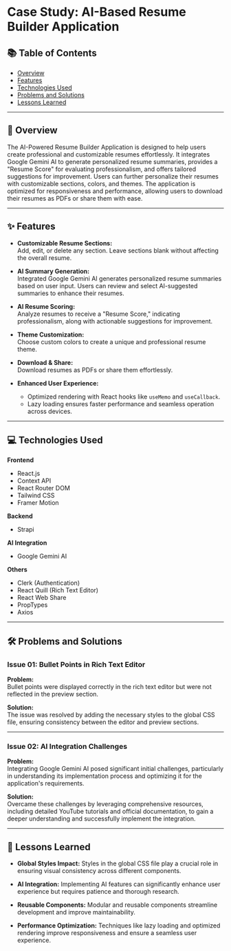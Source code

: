 # Case Study: AI-Based Resume Builder Application

## 📚 Table of Contents

- [Overview](#-overview)
- [Features](#-features)
- [Technologies Used](#-technologies-used)
- [Problems and Solutions](#-problems-and-solutions)
- [Lessons Learned](#-lessons-learned)

---

## 📄 Overview

The AI-Powered Resume Builder Application is designed to help users create professional and customizable resumes effortlessly. It integrates Google Gemini AI to generate personalized resume summaries, provides a "Resume Score" for evaluating professionalism, and offers tailored suggestions for improvement. Users can further personalize their resumes with customizable sections, colors, and themes. The application is optimized for responsiveness and performance, allowing users to download their resumes as PDFs or share them with ease.

---

## ✨ Features

- **Customizable Resume Sections:**  
  Add, edit, or delete any section. Leave sections blank without affecting the overall resume.

- **AI Summary Generation:**  
  Integrated Google Gemini AI generates personalized resume summaries based on user input. Users can review and select AI-suggested summaries to enhance their resumes.

- **AI Resume Scoring:**  
  Analyze resumes to receive a "Resume Score," indicating professionalism, along with actionable suggestions for improvement.

- **Theme Customization:**  
  Choose custom colors to create a unique and professional resume theme.

- **Download & Share:**  
  Download resumes as PDFs or share them effortlessly.

- **Enhanced User Experience:**
  - Optimized rendering with React hooks like `useMemo` and `useCallback`.
  - Lazy loading ensures faster performance and seamless operation across devices.

---

## 💻 Technologies Used

**Frontend**

- React.js
- Context API
- React Router DOM
- Tailwind CSS
- Framer Motion

**Backend**

- Strapi

**AI Integration**

- Google Gemini AI

**Others**

- Clerk (Authentication)
- React Quill (Rich Text Editor)
- React Web Share
- PropTypes
- Axios

---

## 🛠 Problems and Solutions

### **Issue 01: Bullet Points in Rich Text Editor**

**Problem:**  
Bullet points were displayed correctly in the rich text editor but were not reflected in the preview section.

**Solution:**  
The issue was resolved by adding the necessary styles to the global CSS file, ensuring consistency between the editor and preview sections.

---

### **Issue 02: AI Integration Challenges**

**Problem:**  
Integrating Google Gemini AI posed significant initial challenges, particularly in understanding its implementation process and optimizing it for the application's requirements.

**Solution:**  
Overcame these challenges by leveraging comprehensive resources, including detailed YouTube tutorials and official documentation, to gain a deeper understanding and successfully implement the integration.

---

## 📖 Lessons Learned

- **Global Styles Impact:** Styles in the global CSS file play a crucial role in ensuring visual consistency across different components.

- **AI Integration:** Implementing AI features can significantly enhance user experience but requires patience and thorough research.

- **Reusable Components:** Modular and reusable components streamline development and improve maintainability.

- **Performance Optimization:** Techniques like lazy loading and optimized rendering improve responsiveness and ensure a seamless user experience.
